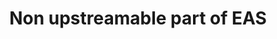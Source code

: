 ---
categories:
- bkk19
description: Non upstreamable part of EAS
image:
  featured: 'true'
  path: /assets/images/featured-images/bkk19/BKK19-PM07.png
session_attendee_num: '6'
session_id: BKK19-PM07
session_room: Session Room 2 (Lotus 3-4)
session_slot:
  end_time: '2019-04-03 15:55:00'
  start_time: '2019-04-03 15:00:00'
session_speakers:
- speaker_bio: Vincent has worked on developing drivers for various peripherals and
    coprocessors in mobile phones during 12 years. In 2005, he began to focus on mobile
    phones that ran Linux then Android and spent the last years of this period to
    optimize the power consumption of android platforms. As a member of the Linaro
    power management working group, he works on improving the energy efficiency of
    embedded system but not only with special interest for scheduler.
  speaker_company: Linaro
  speaker_image: /assets/images/speakers/bkk19/vincent-guittot.jpg
  speaker_location: ''
  speaker_name: Vincent Guittot
  speaker_position: PMWG technical leader
  speaker_username: vincent.guittot
- speaker_bio: ''
  speaker_company: ARM
  speaker_image: /assets/images/speakers/placeholder.jpg
  speaker_location: ''
  speaker_name: Chris Redpath
  speaker_position: Engineering Manager
  speaker_username: chris.redpath
session_track: Power Management
tag: session
tags:
- Linux Kernel
title: Non upstreamable part of EAS
---